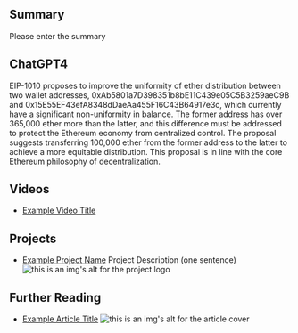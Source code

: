 ## Summary

Please enter the summary

## ChatGPT4

EIP-1010 proposes to improve the uniformity of ether distribution between two wallet addresses, 0xAb5801a7D398351b8bE11C439e05C5B3259aeC9B and 0x15E55EF43efA8348dDaeAa455F16C43B64917e3c, which currently have a significant non-uniformity in balance. The former address has over 365,000 ether more than the latter, and this difference must be addressed to protect the Ethereum economy from centralized control. The proposal suggests transferring 100,000 ether from the former address to the latter to achieve a more equitable distribution. This proposal is in line with the core Ethereum philosophy of decentralization.

## Videos

- [Example Video Title](https://www.youtube.com/watch?v=TDGq4aeevgY)

## Projects

- [Example Project Name](https://xxxx.xxx/xxxxx) Project Description (one sentence) ![this is an img's alt for the project logo](https://xxxx.xxx/project-logo.xxx)

## Further Reading

- [Example Article Title](https://xxxx.xxx/xxxxx) ![this is an img's alt for the article cover](https://xxxx.xxx/article-cover.xxx)
